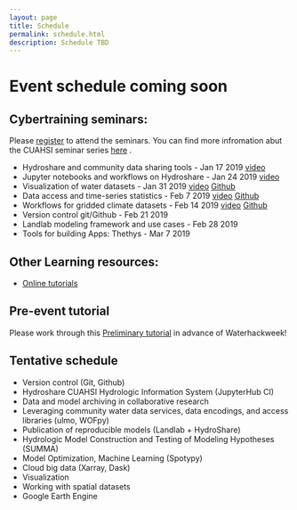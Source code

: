 ```yaml
---
layout: page
title: Schedule
permalink: schedule.html
description: Schedule TBD 
---
```

# Event schedule coming soon

## Cybertraining seminars:

Please  <a href="https://www.cuahsi.org/education/cyberseminars/waterhackweek-cyberseminar-series">register</a> to attend the seminars.
You can find more infromation abut the CUAHSI seminar series <a href="https://www.cuahsi.org/education/cyberseminars/">here</a> . 

*  Hydroshare and community data sharing tools - Jan 17 2019  <a href="https://www.cuahsi.org/education/cyberseminars/waterhackweek-cyberseminar-series">video</a>
*  Jupyter notebooks and workflows on Hydroshare - Jan 24 2019   <a href="https://www.cuahsi.org/education/cyberseminars/waterhackweek-cyberseminar-series">video</a>
*  Visualization of water datasets - Jan 31 2019  <a href="https://www.cuahsi.org/education/cyberseminars/waterhackweek-cyberseminar-series">video</a>  <a href="https://www.cuahsi.org/education/cyberseminars/waterhackweek-cyberseminar-series">Github</a>
*  Data access and time-series statistics - Feb 7 2019 <a href="https://www.cuahsi.org/education/cyberseminars/waterhackweek-cyberseminar-series">video</a>  <a href="https://www.cuahsi.org/education/cyberseminars/waterhackweek-cyberseminar-series">Github</a>
*  Workflows for gridded climate datasets - Feb 14 2019 <a href="https://www.cuahsi.org/education/cyberseminars/waterhackweek-cyberseminar-series">video</a>  <a href="https://www.cuahsi.org/education/cyberseminars/waterhackweek-cyberseminar-series">Github</a>
*  Version control git/Github - Feb 21 2019
*  Landlab modeling framework and use cases - Feb 28 2019
*  Tools for building Apps: Thethys -  Mar 7 2019

## Other Learning resources:

* <a href="https://waterhackweek.github.io/wiki/learning_resources.html">Online tutorials</a>

## Pre-event tutorial

Please work through this <a href ="https://waterhackweek.github.io/preliminary/">Preliminary tutorial</a> in advance of Waterhackweek!

## Tentative schedule 

* Version control (Git, Github)
* Hydroshare CUAHSI Hydrologic Information System (JupyterHub CI)
* Data and model archiving in collaborative research 
* Leveraging community water data services, data encodings, and access libraries (ulmo, WOFpy)
* Publication of reproducible models (Landlab + HydroShare)
* Hydrologic Model Construction and Testing of Modeling Hypotheses (SUMMA)
* Model Optimization, Machine Learning (Spotypy)
* Cloud big data (Xarray, Dask)
* Visualization 
* Working with spatial datasets
* Google Earth Engine 

